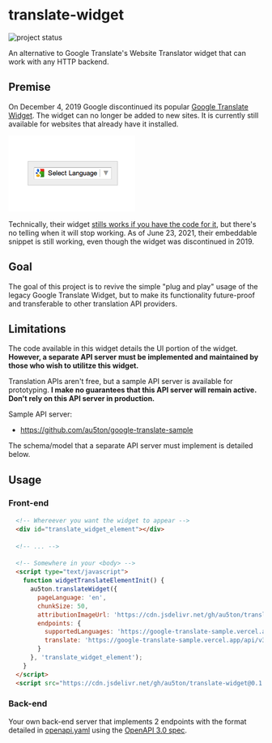 # translate-widget 

![project status](https://badgen.net/badge/project%20status/in%20development/yellow?icon=github)

An alternative to Google Translate's Website Translator widget that can work with any HTTP backend.

## Premise

On December 4, 2019 Google discontinued its popular [Google Translate Widget](https://translate.google.com/manager/website/). The widget can no longer be added to new sites. It is currently still available for websites that already have it installed.

![screenshot](img/google_translate_1.png)

Technically, their widget [stills works if you have the code for it](https://www.w3schools.com/howto/howto_google_translate.asp), but there's no telling when it will stop working. As of June 23, 2021, their embeddable snippet is still working, even though the widget was discontinued in 2019.

## Goal

The goal of this project is to revive the simple "plug and play" usage of the legacy Google Translate Widget, but to make its functionality future-proof and transferable to other translation API providers.

## Limitations

The code available in this widget details the UI portion of the widget. **However, a separate API server must be implemented and maintained by those who wish to utilitze this widget.**

Translation APIs aren't free, but a sample API server is available for prototyping. **I make no guarantees that this API server will remain active. Don't rely on this API server in production.**

Sample API server:
- https://github.com/au5ton/google-translate-sample

The schema/model that a separate API server must implement is detailed below.

## Usage

### Front-end

```html
  <!-- Whereever you want the widget to appear -->
  <div id="translate_widget_element"></div>

  <!-- ... -->

  <!-- Somewhere in your <body> -->
  <script type="text/javascript">
    function widgetTranslateElementInit() {
      au5ton.translateWidget({
        pageLanguage: 'en',
        chunkSize: 50,
        attributionImageUrl: 'https://cdn.jsdelivr.net/gh/au5ton/translate-widget@0.1.0/dist/powered-by.svg',
        endpoints: {
          supportedLanguages: 'https://google-translate-sample.vercel.app/api/v3/supportedLanguages',
          translate: 'https://google-translate-sample.vercel.app/api/v3/translate'
        }
      }, 'translate_widget_element');
    }
  </script>
  <script src="https://cdn.jsdelivr.net/gh/au5ton/translate-widget@0.1.0/dist/index.js" onload="widgetTranslateElementInit()"></script>
```

### Back-end

Your own back-end server that implements 2 endpoints with the format detailed in [openapi.yaml](openapi.yaml) using the [OpenAPI 3.0 spec](https://swagger.io/specification/).

